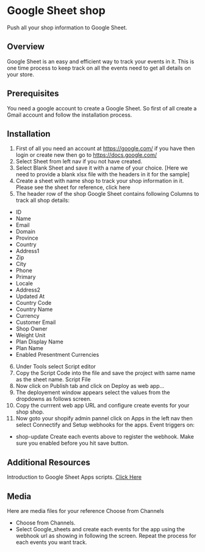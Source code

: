 # Google Sheet shop
Push all your shop information to Google Sheet.

## Overview
Google Sheet is an easy and efficient way to track your events in it. This is one time process to keep track on all the events need to get all details on your store.

## Prerequisites
You need a google account to create a Google Sheet. So first of all create a Gmail account and follow the installation process.

## Installation

1.	First of all you need an account at https://google.com/ if you have then login or create new then go to https://docs.google.com/  
2.	Select Sheet from left nav if you not have created.
3.	Select Blank Sheet and save it with a name of your choice. [Here we need to provide a blank xlsx file with the headers in it for the sample]
4.	Create a sheet with name shop to track your shop information in it. Please see the sheet for reference, click here
5.	The header row of the shop Google Sheet contains following Columns to track all shop details: 

- ID	
- Name
- Email
- Domain
- Province
- Country
- Address1
- Zip
- City
- Phone
- Primary
- Locale
- Address2
- Updated At
- Country Code
- Country Name
- Currency
- Customer Email
- Shop Owner
- Weight Unit
- Plan Display Name
- Plan Name
- Enabled Presentment Currencies

6.	Under Tools select Script editor
7.	Copy the Script Code into the file and save the project with same name as the sheet name. Script File
8.	Now click on Publish tab and click on Deploy as web app...
9.	The deployement window appears select the values from the dropdowns as follows screen.
10.	 Copy the currrent web app URL and configure create events for your shop shop. 
11.	 Now goto your shopify admin pannel click on Apps in the left nav then select Connectify and Setup webhooks for the apps. 
Event triggers on: 
- shop-update
Create each events above to register the webhook. Make sure you enabled before you hit save button.

## Additional Resources
Introduction to Google Sheet Apps scripts. [Click Here](https://developers.google.com/apps-script/guides/sheets)

## Media

Here are media files for your reference   Choose from Channels
*	Choose from Channels.
*	Select Google_sheets and create each events for the app using the webhook url as showing in following the screen. Repeat the process for each events you want track.
